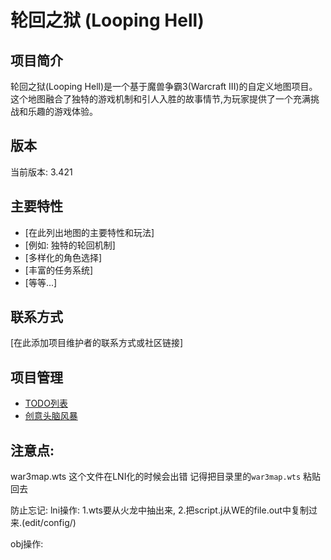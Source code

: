 # 轮回之狱 (Looping Hell)

## 项目简介

轮回之狱(Looping Hell)是一个基于魔兽争霸3(Warcraft III)的自定义地图项目。这个地图融合了独特的游戏机制和引人入胜的故事情节,为玩家提供了一个充满挑战和乐趣的游戏体验。

## 版本

当前版本: 3.421

## 主要特性

- [在此列出地图的主要特性和玩法]
- [例如: 独特的轮回机制]
- [多样化的角色选择]
- [丰富的任务系统]
- [等等...]

## 联系方式

[在此添加项目维护者的联系方式或社区链接]

## 项目管理

- [TODO列表](TODO.md)
- [创意头脑风暴](BRAINSTORM.md)


## 注意点:
war3map.wts 这个文件在LNI化的时候会出错  记得把目录里的`war3map.wts` 粘贴回去


防止忘记:
lni操作:
1.wts要从火龙中抽出来,
2.把script.j从WE的file.out中复制过来.(edit/config/)

obj操作:
